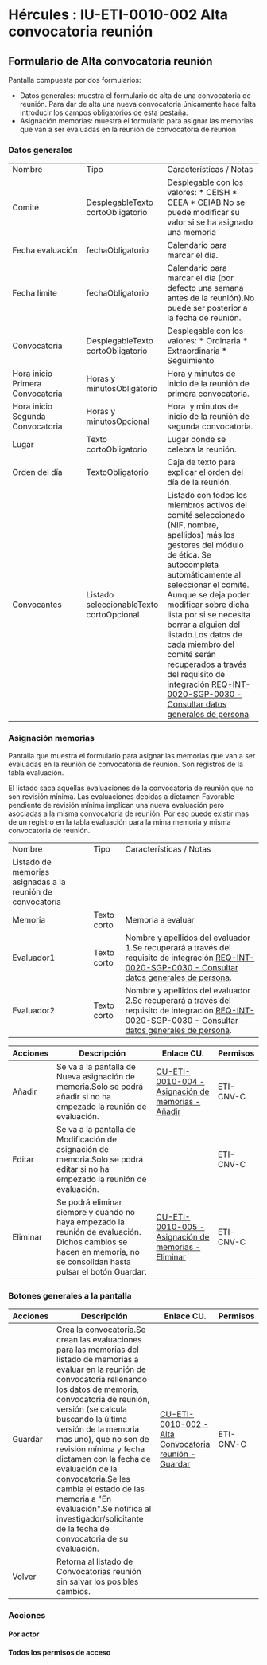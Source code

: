 # Hércules : IU\-ETI\-0010\-002 Alta convocatoria reunión



## Formulario de Alta convocatoria reunión

Pantalla compuesta por dos formularios:

* Datos generales: muestra el formulario de alta de una convocatoria de reunión. Para dar de alta una nueva convocatoria únicamente hace falta introducir los campos obligatorios de esta pestaña.
* Asignación memorias: muestra el formulario para asignar las memorias que van a ser evaluadas en la reunión de convocatoria de reunión

### Datos generales



|  | | |
| --- | --- | --- |
| Nombre | Tipo | Características / Notas |
| Comité | DesplegableTexto cortoObligatorio | Desplegable con los valores: * CEISH * CEEA * CEIAB  No se puede modificar su valor si se ha asignado una memoria |
| Fecha evaluación | fechaObligatorio | Calendario para marcar el día. |
| Fecha límite | fechaObligatorio | Calendario para marcar el día (por defecto una semana antes de la reunión).No puede ser posterior a la fecha de reunión. |
| Convocatoria | DesplegableTexto cortoObligatorio | Desplegable con los valores: * Ordinaria * Extraordinaria * Seguimiento |
| Hora inicio Primera Convocatoria | Horas y minutosObligatorio | Hora y minutos de inicio de la reunión de primera convocatoria. |
| Hora inicio Segunda Convocatoria | Horas y minutosOpcional | Hora  y minutos de inicio de la reunión de segunda convocatoria. |
| Lugar | Texto cortoObligatorio | Lugar donde se celebra la reunión. |
| Orden del día | TextoObligatorio | Caja de texto para explicar el orden del día de la reunión. |
| Convocantes | Listado seleccionableTexto cortoOpcional | Listado con todos los miembros activos del comité seleccionado (NIF, nombre, apellidos) más los gestores del módulo de ética. Se autocompleta automáticamente al seleccionar el comité. Aunque se deja poder modificar sobre dicha lista por si se necesita borrar a alguien del listado.Los datos de cada miembro del comité serán recuperados a través del requisito de integración [REQ\-INT\-0020\-SGP\-0030 \- Consultar datos generales de persona](/hercules/sgi-sistema-de-gestion-de-investigacion/requisitos-y-analisis-funcional/analisis-funcional-sgi-hercules/gen-aspectos-generales/int-requisitos-de-integracion/req-int-0020-sgp-integracion-con-sistema-de-gestion-de-personas/req-int-0020-sgp-0030-consultar-datos-generales-de-persona.md "/hercules/sgi-sistema-de-gestion-de-investigacion/requisitos-y-analisis-funcional/analisis-funcional-sgi-hercules/gen-aspectos-generales/int-requisitos-de-integracion/req-int-0020-sgp-integracion-con-sistema-de-gestion-de-personas/req-int-0020-sgp-0030-consultar-datos-generales-de-persona.md"). |

### Asignación memorias

Pantalla que muestra el formulario para asignar las memorias que van a ser evaluadas en la reunión de convocatoria de reunión. Son registros de la tabla evaluación.

El listado saca aquellas evaluaciones de la convocatoria de reunión que no son revisión mínima. Las evaluaciones debidas a dictamen Favorable pendiente de revisión mínima implican una nueva evaluación pero asociadas a la misma convocatoria de reunión. Por eso puede existir mas de un registro en la tabla evaluación para la mima memoria y misma convocatoria de reunión.



|  | | |
| --- | --- | --- |
| Nombre | Tipo | Características / Notas |
| Listado de memorias asignadas a la reunión de convocatoria | | |
| Memoria | Texto corto | Memoria a evaluar |
| Evaluador1 | Texto corto | Nombre y apellidos del evaluador 1\.Se recuperará a través del requisito de integración [REQ\-INT\-0020\-SGP\-0030 \- Consultar datos generales de persona](/hercules/sgi-sistema-de-gestion-de-investigacion/requisitos-y-analisis-funcional/analisis-funcional-sgi-hercules/gen-aspectos-generales/int-requisitos-de-integracion/req-int-0020-sgp-integracion-con-sistema-de-gestion-de-personas/req-int-0020-sgp-0030-consultar-datos-generales-de-persona.md "/hercules/sgi-sistema-de-gestion-de-investigacion/requisitos-y-analisis-funcional/analisis-funcional-sgi-hercules/gen-aspectos-generales/int-requisitos-de-integracion/req-int-0020-sgp-integracion-con-sistema-de-gestion-de-personas/req-int-0020-sgp-0030-consultar-datos-generales-de-persona.md"). |
| Evaluador2 | Texto corto | Nombre y apellidos del evaluador 2\.Se recuperará a través del requisito de integración [REQ\-INT\-0020\-SGP\-0030 \- Consultar datos generales de persona](/hercules/sgi-sistema-de-gestion-de-investigacion/requisitos-y-analisis-funcional/analisis-funcional-sgi-hercules/gen-aspectos-generales/int-requisitos-de-integracion/req-int-0020-sgp-integracion-con-sistema-de-gestion-de-personas/req-int-0020-sgp-0030-consultar-datos-generales-de-persona.md "/hercules/sgi-sistema-de-gestion-de-investigacion/requisitos-y-analisis-funcional/analisis-funcional-sgi-hercules/gen-aspectos-generales/int-requisitos-de-integracion/req-int-0020-sgp-integracion-con-sistema-de-gestion-de-personas/req-int-0020-sgp-0030-consultar-datos-generales-de-persona.md"). |



| Acciones | Descripción | Enlace CU. | Permisos |
| --- | --- | --- | --- |
| Añadir | Se va a la pantalla de Nueva asignación de memoria.Solo se podrá añadir si no ha empezado la reunión de evaluación. | [CU\-ETI\-0010\-004 \- Asignación de memorias \- Añadir](/hercules/sgi-sistema-de-gestion-de-investigacion/requisitos-y-analisis-funcional/analisis-funcional-sgi-hercules/eti-modulo-de-etica/eti-casos-de-uso/cu-eti-0010-gestion-convocatorias-reunion/cu-eti-0010-004-asignacion-de-memorias-anadir.md "/hercules/sgi-sistema-de-gestion-de-investigacion/requisitos-y-analisis-funcional/analisis-funcional-sgi-hercules/eti-modulo-de-etica/eti-casos-de-uso/cu-eti-0010-gestion-convocatorias-reunion/cu-eti-0010-004-asignacion-de-memorias-anadir.md") | ETI\-CNV\-C |
| Editar | Se va a la pantalla de Modificación de asignación de memoria.Solo se podrá editar si no ha empezado la reunión de evaluación. |  | ETI\-CNV\-C |
| Eliminar | Se podrá eliminar siempre y cuando no haya empezado la reunión de evaluación. Dichos cambios se hacen en memoria, no se consolidan hasta pulsar el botón Guardar. | [CU\-ETI\-0010\-005 \- Asignación de memorias \- Eliminar](/hercules/sgi-sistema-de-gestion-de-investigacion/requisitos-y-analisis-funcional/analisis-funcional-sgi-hercules/eti-modulo-de-etica/eti-casos-de-uso/cu-eti-0010-gestion-convocatorias-reunion/cu-eti-0010-005-asignacion-de-memorias-eliminar.md "/hercules/sgi-sistema-de-gestion-de-investigacion/requisitos-y-analisis-funcional/analisis-funcional-sgi-hercules/eti-modulo-de-etica/eti-casos-de-uso/cu-eti-0010-gestion-convocatorias-reunion/cu-eti-0010-005-asignacion-de-memorias-eliminar.md") | ETI\-CNV\-C |

### Botones generales a la pantalla



| Acciones | Descripción | Enlace CU. | Permisos |
| --- | --- | --- | --- |
| Guardar | Crea la convocatoria.Se crean las evaluaciones para las memorias del listado de memorias a evaluar en la reunión de convocatoria rellenando los datos de memoria, convocatoria de reunión, versión (se calcula buscando la última versión de la memoria mas uno), que no son de revisión mínima y fecha dictamen con la fecha de evaluación de la convocatoria.Se les cambia el estado de las memoria a "En evaluación".Se notifica al investigador/solicitante de la fecha de convocatoria de su evaluación. | [CU\-ETI\-0010\-002 \- Alta Convocatoria reunión \- Guardar](/hercules/sgi-sistema-de-gestion-de-investigacion/requisitos-y-analisis-funcional/analisis-funcional-sgi-hercules/eti-modulo-de-etica/eti-casos-de-uso/cu-eti-0010-gestion-convocatorias-reunion/cu-eti-0010-002-alta-convocatoria-reunion-guardar.md "/hercules/sgi-sistema-de-gestion-de-investigacion/requisitos-y-analisis-funcional/analisis-funcional-sgi-hercules/eti-modulo-de-etica/eti-casos-de-uso/cu-eti-0010-gestion-convocatorias-reunion/cu-eti-0010-002-alta-convocatoria-reunion-guardar.md") | ETI\-CNV\-C |
| Volver | Retorna al listado de Convocatorias reunión sin salvar los posibles cambios. |  |  |

### Acciones

#### Por actor

#### Todos los permisos de acceso




